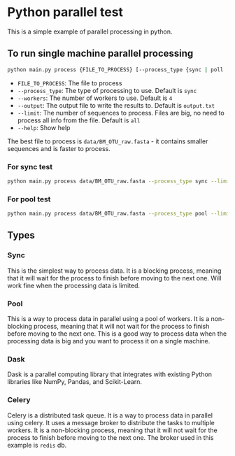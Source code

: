 # Python parallel test

This is a simple example of parallel processing in python.

## To run single machine parallel processing

```bash
python main.py process {FILE_TO_PROCESS} [--process_type {sync | poll | dask | celery}] [--workers N] [--output {OUTPUT_FILE}] [--limit {LIMIT}]
```

- `FILE_TO_PROCESS`: The file to process
- `--process_type`: The type of processing to use. Default is `sync`
- `--workers`: The number of workers to use. Default is `4`
- `--output`: The output file to write the results to. Default is `output.txt`
- `--limit`: The number of sequences to process. Files are big, no need to process all info from the file. Default
  is `all`
- `--help`: Show help

The best file to process is `data/BM_OTU_raw.fasta` - it contains smaller sequences and is faster to process.

### For sync test

```bash
python main.py process data/BM_OTU_raw.fasta --process_type sync --limit 100
```

### For pool test

```bash
python main.py process data/BM_OTU_raw.fasta --process_type pool --limit 100
```

## Types

### Sync

This is the simplest way to process data. It is a blocking process, meaning that it will wait for the process to finish before moving to the next one.
Will work fine when the processing data is limited.


### Pool

This is a way to process data in parallel using a pool of workers. It is a non-blocking process, meaning that it will not wait for the process to finish before moving to the next one.
This is a good way to process data when the processing data is big and you want to process it on a single machine.


### Dask

Dask is a parallel computing library that integrates with existing Python libraries like NumPy, Pandas, and Scikit-Learn.

### Celery

Celery is a distributed task queue. It is a way to process data in parallel using celery.
It uses a message broker to distribute the tasks to multiple workers. 
It is a non-blocking process, meaning that it will not wait for the process to finish before moving to the next one.
The broker used in this example is `redis` db.
